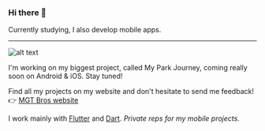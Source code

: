 ### Hi there 👋

Currently studying, I also develop mobile apps. 

---

![alt text](https://my-park-journey.b-cdn.net/App%20logo.png "My Park Journey Logo")

I'm working on my biggest project, called My Park Journey, coming really soon on Android & iOS. Stay tuned!

Find all my projects on my website and don't hesitate to send me feedback!  
👉 [MGT Bros website](https://mgt-bros.com)

I work mainly with [Flutter](https://flutter.dev/) and [Dart](https://dart.dev/). *Private reps for my mobile projects.*
